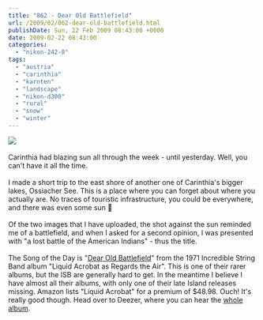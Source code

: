 ```yaml
---
title: "862 - Dear Old Battlefield"
url: /2009/02/862-dear-old-battlefield.html
publishDate: Sun, 22 Feb 2009 08:43:00 +0000
date: 2009-02-22 08:43:00
categories: 
  - "nikon-242-8"
tags: 
  - "austria"
  - "carinthia"
  - "karnten"
  - "landscape"
  - "nikon-d300"
  - "rural"
  - "snow"
  - "winter"
---
```

<a href="https://d25zfm9zpd7gm5.cloudfront.net/1200x1200/2009/20090221_155948_ps.jpg" target="_blank"><img src="https://d25zfm9zpd7gm5.cloudfront.net/0600x0600/2009/20090221_155948_ps.jpg"/></a><br/><br/>Carinthia had blazing sun all through the week - until yesterday. Well, you can't have it all the time.<br/><br/><a href="https://d25zfm9zpd7gm5.cloudfront.net/1200x1200/2009/20090221_161225_ps.jpg" target="_blank"><img alt="" border="0" src="https://d25zfm9zpd7gm5.cloudfront.net/0150x0150/2009/20090221_161225_ps.jpg" style="margin: 10pt 0px 10px 0pt; float: right;"/></a> I made a short trip to the east shore of another one of Carinthia's bigger lakes, Ossiacher See. This is a place where you can forget about where you actually are. No traces of touristic infrastructure, you could be everywhere, and there was even some sun 🙂<br/><br/> Of the two images that I have uploaded, the shot against the sun reminded me of a battlefield, and when I asked for a second opinion, I was presented with "a lost battle of the American Indians" - thus the title.<br/><br/>The Song of the Day is "<a href="http://www.lyricsmode.com/lyrics/i/incredible_string_band/dear_old_battlefield.html" target="_blank">Dear Old Battlefield</a>" from the 1971 Incredible String Band album "Liquid Acrobat as Regards the Air". This is one of their rarer albums, but the ISB are generally hard to get. In the meantime I believe I have almost all their albums, with only one of their late Island releases missing. Amazon lists "Liquid Acrobat" for a premium of $48.98. Ouch! It's really good though. Head over to Deezer, where you can hear the <a href="http://www.deezer.com/#music/album/239724" target="_blank">whole album</a>.
